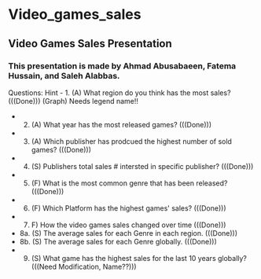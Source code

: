 # Video_games_sales
## Video Games Sales Presentation
### This presentation is made by Ahmad Abusabaeen, Fatema Hussain, and Saleh Alabbas.

Questions:
Hint - 1. (A) What region do you think has the most sales? (((Done))) (Graph) Needs legend name!! 
- 2. (A) What year has the most released games? (((Done)))
- 3. (A) Which publisher has prodcued the highest number of sold games? (((Done)))
- 4. (S) Publishers total sales # intersted in specific publisher? (((Done)))
- 5. (F) What is the most common genre that has been released? (((Done)))
- 6. (F) Which Platform has the highest games' sales? (((Done)))
- 7. F) How the video games sales changed over time (((Done)))
- 8a. (S) The average sales for each Genre in each region. (((Done)))
- 8b. (S) The average sales for each Genre globally. (((Done)))
- 9. (S) What game has the highest sales for the last 10 years globally? (((Need Modification, Name??)))
